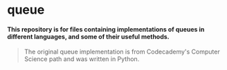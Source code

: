 # queue

#### This repository is for files containing implementations of queues in different languages, and some of their useful methods. 

> The original queue implementation is from Codecademy's Computer Science path and was written in Python.